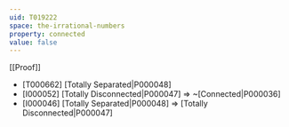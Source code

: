 ```yaml
---
uid: T019222
space: the-irrational-numbers
property: connected
value: false
---
```

[[Proof]]

* [T000662] [Totally Separated|P000048]
* [I000052] [Totally Disconnected|P000047] => ~[Connected|P000036]
* [I000046] [Totally Separated|P000048] => [Totally Disconnected|P000047]

